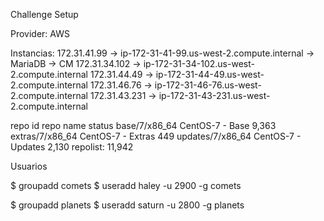 Challenge Setup

Provider: AWS

Instancias: 172.31.41.99 -> ip-172-31-41-99.us-west-2.compute.internal -> MariaDB -> CM
			172.31.34.102 -> ip-172-31-34-102.us-west-2.compute.internal
			172.31.44.49 -> ip-172-31-44-49.us-west-2.compute.internal
			172.31.46.76 -> ip-172-31-46-76.us-west-2.compute.internal
			172.31.43.231 -> ip-172-31-43-231.us-west-2.compute.internal
			
repo id                             repo name                             status
base/7/x86_64                       CentOS-7 - Base                       9,363
extras/7/x86_64                     CentOS-7 - Extras                       449
updates/7/x86_64                    CentOS-7 - Updates                    2,130
repolist: 11,942

Usuarios

$ groupadd comets
$ useradd haley -u 2900 -g comets

$ groupadd planets
$ useradd saturn -u 2800 -g planets









